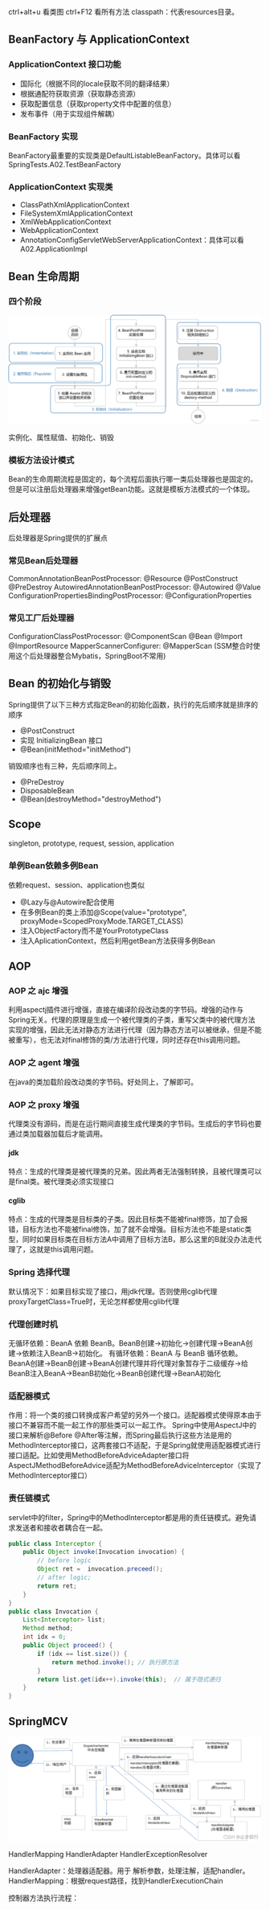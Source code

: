 ctrl+alt+u 看类图
ctrl+F12   看所有方法
classpath：代表resources目录。

## BeanFactory 与 ApplicationContext
### ApplicationContext 接口功能
* 国际化（根据不同的locale获取不同的翻译结果）
* 根据通配符获取资源（获取静态资源）
* 获取配置信息（获取property文件中配置的信息）
* 发布事件（用于实现组件解耦）

### BeanFactory 实现
BeanFactory最重要的实现类是DefaultListableBeanFactory。具体可以看SpringTests.A02.TestBeanFactory

### ApplicationContext 实现类
* ClassPathXmlApplicationContext
* FileSystemXmlApplicationContext
* XmlWebApplicationContext
* WebApplicationContext
* AnnotationConfigServletWebServerApplicationContext：具体可以看A02.ApplicationImpl

## Bean 生命周期
### 四个阶段
![picture 3](../images/aec40a5cf9b9ed47aec2e965591222110e7e49c688e3fe973225948581caebc9.png)  

实例化、属性赋值、初始化、销毁

### 模板方法设计模式
Bean的生命周期流程是固定的，每个流程后面执行哪一类后处理器也是固定的。但是可以注册后处理器来增强getBean功能。这就是模板方法模式的一个体现。 

## 后处理器
后处理器是Spring提供的扩展点

### 常见Bean后处理器
CommonAnnotationBeanPostProcessor: @Resource @PostConstruct @PreDestroy
AutowiredAnnotationBeanPostProcessor: @Autowired @Value
ConfigurationPropertiesBindingPostProcessor: @ConfigurationProperties

### 常见工厂后处理器
ConfigurationClassPostProcessor: @ComponentScan @Bean @Import @ImportResource
MapperScannerConfigurer: @MapperScan (SSM整合时使用这个后处理器整合Mybatis，SpringBoot不常用)

## Bean 的初始化与销毁
Spring提供了以下三种方式指定Bean的初始化函数，执行的先后顺序就是排序的顺序
* @PostConstruct
* 实现 InitializingBean 接口
* @Bean(initMethod="initMethod")

销毁顺序也有三种，先后顺序同上。
* @PreDestroy
* DisposableBean
* @Bean(destroyMethod="destroyMethod")

## Scope
singleton, prototype, request, session, application

### 单例Bean依赖多例Bean
依赖request、session、application也类似
* @Lazy与@Autowire配合使用
* 在多例Bean的类上添加@Scope(value="prototype", proxyMode=ScopedProxyMode.TARGET_CLASS)
* 注入ObjectFactory<YourPrototypeClass>而不是YourPrototypeClass
* 注入AplicationContext，然后利用getBean方法获得多例Bean

## AOP

### AOP 之 ajc 增强
利用aspectj插件进行增强，直接在编译阶段改动类的字节码。增强的动作与Spring无关。代理的原理是生成一个被代理类的子类，重写父类中的被代理方法实现的增强，因此无法对静态方法进行代理（因为静态方法可以被继承，但是不能被重写），也无法对final修饰的类/方法进行代理，同时还存在this调用问题。

### AOP 之 agent 增强
在java的类加载阶段改动类的字节码。好处同上，了解即可。

### AOP 之 proxy 增强
代理类没有源码，而是在运行期间直接生成代理类的字节码。生成后的字节码也要通过类加载器加载后才能调用。

#### jdk
特点：生成的代理类是被代理类的兄弟。因此两者无法强制转换，且被代理类可以是final类。被代理类必须实现接口

#### cglib
特点：生成的代理类是目标类的子类。因此目标类不能被final修饰，加了会报错，目标方法也不能被final修饰，加了就不会增强。目标方法也不能是static类型，同时如果目标类在目标方法A中调用了目标方法B，那么这里的B就没办法走代理了，这就是this调用问题。

### Spring 选择代理
默认情况下：如果目标实现了接口，用jdk代理。否则使用cglib代理
proxyTargetClass=True时，无论怎样都使用cglib代理

### 代理创建时机

无循环依赖：BeanA 依赖 BeanB。BeanB创建->初始化->创建代理->BeanA创建->依赖注入BeanB->初始化。
有循环依赖：BeanA 与 BeanB 循环依赖。BeanA创建->BeanB创建->BeanA创建代理并将代理对象暂存于二级缓存->给BeanB注入BeanA->BeanB初始化->BeanB创建代理->BeanA初始化


### 适配器模式
作用：将一个类的接口转换成客户希望的另外一个接口。适配器模式使得原本由于接口不兼容而不能一起工作的那些类可以一起工作。
Spring中使用AspectJ中的接口来解析@Before @After等注解，而Spring最后执行这些方法是用的MethodInterceptor接口，这两套接口不适配，于是Spring就使用适配器模式进行接口适配。比如使用MethodBeforeAdviceAdapter接口将AspectJMethodBeforeAdvice适配为MethodBeforeAdviceInterceptor（实现了MethodInterceptor接口）

### 责任链模式
servlet中的filter，Spring中的MethodInterceptor都是用的责任链模式。避免请求发送者和接收者耦合在一起。

```java
public class Interceptor {
    public Object invoke(Invocation invocation) {
        // before logic
        Object ret =  invocation.preceed();
        // after logic;
        return ret;
    }
}
public class Invocation {
    List<Interceptor> list;
    Method method;
    int idx = 0;
    public Object proceed() {
        if (idx == list.size()) {
            return method.invoke(); // 执行原方法
        } 
        return list.get(idx++).invoke(this);  // 属于隐式递归
    }
}
```

## SpringMCV

![picture 1](../../images/24787ffe20a9d292fd79e4adc7d3b8110a3f008bc32cf8cf29119e3e30f4e653.png)  

HandlerMapping
HandlerAdapter
HandlerExceptionResolver

HandlerAdapter：处理器适配器。用于 解析参数，处理注解，适配handler。
HandlerMapping：根据request路径，找到HandlerExecutionChain

控制器方法执行流程：